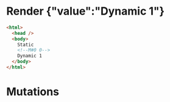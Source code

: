 # Render {"value":"Dynamic 1"}
```html
<html>
  <head />
  <body>
    Static 
    <!--M#0 0-->
    Dynamic 1
  </body>
</html>
```

# Mutations
```

```